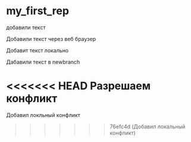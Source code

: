 ﻿# my_first_rep

добавили текст

Добавили текст через веб браузер

Добавит текст локально

Дабавили текст в newbranch

<<<<<<< HEAD
Разрешаем конфликт
=======
Добавил локльный конфликт
>>>>>>> 76efc4d (Добавил локальный конфликт)
